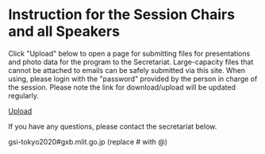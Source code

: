 # Instruction for the Session Chairs and all Speakers
Click "Upload" below to open a page for submitting files for presentations and photo data for the program to the Secretariat.
Large-capacity files that cannot be attached to emails can be safely submitted via this site.
When using, please login with the "password" provided by the person in charge of the session.
Please note the link for download/upload will be updated regularly.

[Upload](https://file-transport-E1.mlit.go.jp/mb/cgi-bin/index.cgi/upload/-7FFDTzzPLeclOcR05TRAA/KC3pjuAFSVOAjUl7Hy0I_w/)

If you have any questions, please contact the secretariat below.

gsi-tokyo2020#gxb.mlit.go.jp (replace # with @)
